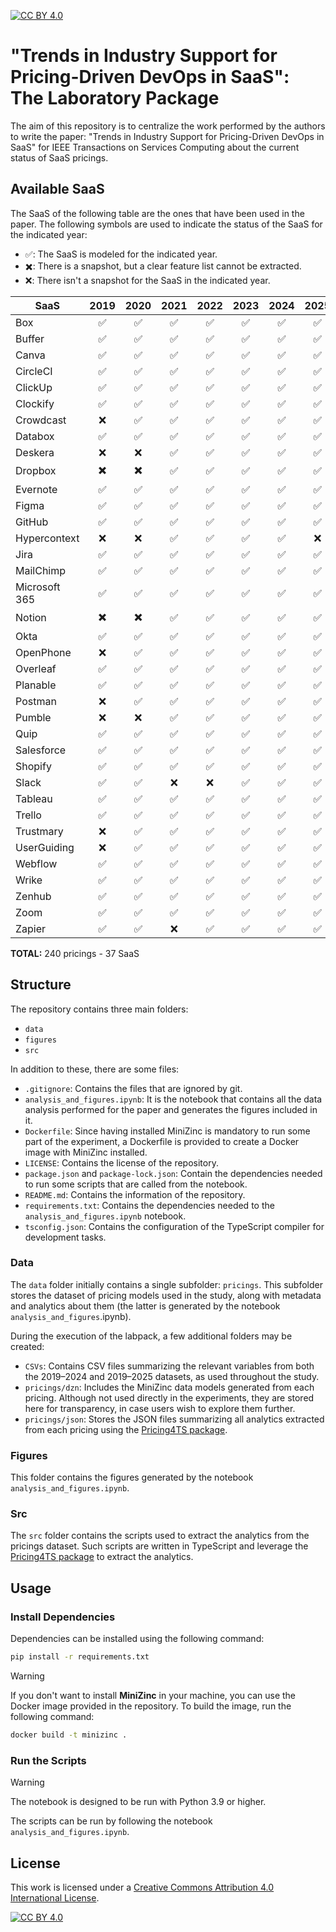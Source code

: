 [![CC BY 4.0][cc-by-shield]][cc-by] 
# "Trends in Industry Support for Pricing-Driven DevOps in SaaS": The Laboratory Package

The aim of this repository is to centralize the work performed by the authors to write the paper: "Trends in Industry Support for Pricing-Driven DevOps in SaaS" for IEEE Transactions on Services Computing about the current status of SaaS pricings.

## Available SaaS

The SaaS of the following table are the ones that have been used in the paper. The following symbols are used to indicate the status of the SaaS for the indicated year:

- ✅: The SaaS is modeled for the indicated year.
- ✖️: There is a snapshot, but a clear feature list cannot be extracted.
- ❌: There isn't a snapshot for the SaaS in the indicated year.

| SaaS          | 2019 | 2020 | 2021 | 2022 | 2023 | 2024 | 2025 |
| ------------- | :--: | :--: | :--: | :--: | :--: | :--: | :--: |
| Box           |  ✅  |  ✅  |  ✅  |  ✅  |  ✅  |  ✅  |  ✅  |
| Buffer        |  ✅  |  ✅  |  ✅  |  ✅  |  ✅  |  ✅  |  ✅  |
| Canva         |  ✅  |  ✅  |  ✅  |  ✅  |  ✅  |  ✅  |  ✅  |
| CircleCI      |  ✅  |  ✅  |  ✅  |  ✅  |  ✅  |  ✅  |  ✅  |
| ClickUp       |  ✅  |  ✅  |  ✅  |  ✅  |  ✅  |  ✅  |  ✅  |
| Clockify      |  ✅  |  ✅  |  ✅  |  ✅  |  ✅  |  ✅  |  ✅  |
| Crowdcast     |  ❌  |  ✅  |  ✅  |  ✅  |  ✅  |  ✅  |  ✅  |
| Databox       |  ✅  |  ✅  |  ✅  |  ✅  |  ✅  |  ✅  |  ✅  |
| Deskera       |  ❌  |  ❌  |  ✅  |  ✅  |  ✅  |  ✅  |  ✅  |
| Dropbox       |  ✖️   |  ✖️   |  ✅  |  ✅  |  ✅  |  ✅  |  ✅  |
| Evernote      |  ✅  |  ✅  |  ✅  |  ✅  |  ✅  |  ✅  |  ✅  |
| Figma         |  ✅  |  ✅  |  ✅  |  ✅  |  ✅  |  ✅  |  ✅  |
| GitHub        |  ✅  |  ✅  |  ✅  |  ✅  |  ✅  |  ✅  |  ✅  |
| Hypercontext  |  ❌  |  ❌  |  ✅  |  ✅  |  ✅  |  ✅  |  ❌  |
| Jira          |  ✅  |  ✅  |  ✅  |  ✅  |  ✅  |  ✅  |  ✅  |
| MailChimp     |  ✅  |  ✅  |  ✅  |  ✅  |  ✅  |  ✅  |  ✅  |
| Microsoft 365 |  ✅  |  ✅  |  ✅  |  ✅  |  ✅  |  ✅  |  ✅  |
| Notion        |  ✖️   |  ✖️   |  ✅  |  ✅  |  ✅  |  ✅  |  ✅  |
| Okta          |  ✅  |  ✅  |  ✅  |  ✅  |  ✅  |  ✅  |  ✅  |
| OpenPhone     |  ❌  |  ✅  |  ✅  |  ✅  |  ✅  |  ✅  |  ✅  |
| Overleaf      |  ✅  |  ✅  |  ✅  |  ✅  |  ✅  |  ✅  |  ✅  |
| Planable      |  ✅  |  ✅  |  ✅  |  ✅  |  ✅  |  ✅  |  ✅  |
| Postman       |  ❌  |  ✅  |  ✅  |  ✅  |  ✅  |  ✅  |  ✅  |
| Pumble        |  ❌  |  ❌  |  ✅  |  ✅  |  ✅  |  ✅  |  ✅  |
| Quip          |  ✅  |  ✅  |  ✅  |  ✅  |  ✅  |  ✅  |  ✅  |
| Salesforce    |  ✅  |  ✅  |  ✅  |  ✅  |  ✅  |  ✅  |  ✅  |
| Shopify       |  ✅  |  ✅  |  ✅  |  ✅  |  ✅  |  ✅  |  ✅  |
| Slack         |  ✅  |  ✅  |  ❌  |  ❌  |  ✅  |  ✅  |  ✅  |
| Tableau       |  ✅  |  ✅  |  ✅  |  ✅  |  ✅  |  ✅  |  ✅  |
| Trello        |  ✅  |  ✅  |  ✅  |  ✅  |  ✅  |  ✅  |  ✅  |
| Trustmary     |  ❌  |  ✅  |  ✅  |  ✅  |  ✅  |  ✅  |  ✅  |
| UserGuiding   |  ❌  |  ✅  |  ✅  |  ✅  |  ✅  |  ✅  |  ✅  |
| Webflow       |  ✅  |  ✅  |  ✅  |  ✅  |  ✅  |  ✅  |  ✅  |
| Wrike         |  ✅  |  ✅  |  ✅  |  ✅  |  ✅  |  ✅  |  ✅  |
| Zenhub        |  ✅  |  ✅  |  ✅  |  ✅  |  ✅  |  ✅  |  ✅  |
| Zoom          |  ✅  |  ✅  |  ✅  |  ✅  |  ✅  |  ✅  |  ✅  |
| Zapier        |  ✅  |  ✅  |  ❌  |  ✅  |  ✅  |  ✅  |  ✅  |

**TOTAL:** 240 pricings - 37 SaaS

## Structure

The repository contains three main folders:
- `data`
- `figures`
- `src`

In addition to these, there are some files:

- `.gitignore`: Contains the files that are ignored by git.
- `analysis_and_figures.ipynb`: It is the notebook that contains all the data analysis performed for the paper and generates the figures included in it.
- `Dockerfile`: Since having installed MiniZinc is mandatory to run some part of the experiment, a Dockerfile is provided to create a Docker image with MiniZinc installed.
- `LICENSE`: Contains the license of the repository.
- `package.json` and `package-lock.json`: Contain the dependencies needed to run some scripts that are called from the notebook.
- `README.md`: Contains the information of the repository.
- `requirements.txt`: Contains the dependencies needed to the `analysis_and_figures.ipynb` notebook.
- `tsconfig.json`: Contains the configuration of the TypeScript compiler for development tasks.

### Data

The `data` folder initially contains a single subfolder: `pricings`. This subfolder stores the dataset of pricing models used in the study, along with metadata and analytics about them (the latter is generated by the notebook `analysis_and_figures`.ipynb).

During the execution of the labpack, a few additional folders may be created:
	
- `CSVs`: Contains CSV files summarizing the relevant variables from both the 2019–2024 and 2019–2025 datasets, as used throughout the study.
- `pricings/dzn`: Includes the MiniZinc data models generated from each pricing. Although not used directly in the experiments, they are stored here for transparency, in case users wish to explore them further.
- `pricings/json`: Stores the JSON files summarizing all analytics extracted from each pricing using the [Pricing4TS package](https://github.com/Alex-GF/Pricing4TS).

### Figures
This folder contains the figures generated by the notebook `analysis_and_figures.ipynb`.

### Src
The `src` folder contains the scripts used to extract the analytics from the pricings dataset. Such scripts are written in TypeScript and leverage the [Pricing4TS package](https://github.com/Alex-GF/Pricing4TS) to extract the analytics.

## Usage

### Install Dependencies
Dependencies can be installed using the following command: 

```bash
pip install -r requirements.txt
```

> [!WARNING]
> If you don't want to install **MiniZinc** in your machine, you can use the Docker image provided in the repository. To build the image, run the following command:
> ```bash
> docker build -t minizinc .
> ```

### Run the Scripts
> [!WARNING]
> The notebook is designed to be run with Python 3.9 or higher.

The scripts can be run by following the notebook `analysis_and_figures.ipynb`.

## License 

This work is licensed under a
[Creative Commons Attribution 4.0 International License][cc-by].

[![CC BY 4.0][cc-by-image]][cc-by]

[cc-by]: http://creativecommons.org/licenses/by/4.0/
[cc-by-image]: https://i.creativecommons.org/l/by/4.0/88x31.png
[cc-by-shield]: https://img.shields.io/badge/License-CC%20BY%204.0-lightgrey.svg
